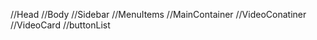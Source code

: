 

//Head
//Body
    //Sidebar
        //MenuItems
    //MainContainer
        //VideoConatiner
            //VideoCard
        //buttonList